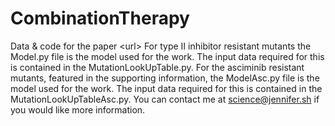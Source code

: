 # CombinationTherapy
Data &amp; code for the paper &lt;url>
For type II inhibitor resistant mutants the Model.py file is the model used for the work. The input data required for this is contained in the MutationLookUpTable.py. 
For the asciminib resistant mutants, featured in the supporting information, the ModelAsc.py file is the model used for the work. The input data required for this is contained in the MutationLookUpTableAsc.py.
You can contact me at science@jennifer.sh if you would like more information.
